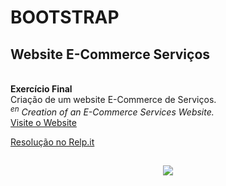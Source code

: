 # BOOTSTRAP   
## Website E-Commerce Serviços  

<br>**Exercício Final**   
Criação de um website E-Commerce de Serviços.   
*<sup>en</sup> Creation of an E-Commerce Services Website.*   
[Visite o Website](https://bootstrap.thainahelena.repl.co)

[Resolução no Relp.it](https://repl.it/@ThainaHelena/bootstrap#index.html)

<h2 align="center">
<img src="https://i.imgur.com/cMyYS7V.png">
</h2>